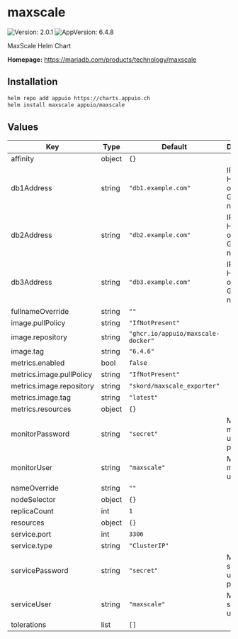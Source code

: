 # maxscale

![Version: 2.0.1](https://img.shields.io/badge/Version-2.0.1-informational?style=flat-square) ![AppVersion: 6.4.8](https://img.shields.io/badge/AppVersion-6.4.8-informational?style=flat-square)

MaxScale Helm Chart

**Homepage:** <https://mariadb.com/products/technology/maxscale>

## Installation

```bash
helm repo add appuio https://charts.appuio.ch
helm install maxscale appuio/maxscale
```
<!---
The README.md file is automatically generated with helm-docs!

Edit the README.gotmpl.md template instead.
-->

## Values

| Key | Type | Default | Description |
|-----|------|---------|-------------|
| affinity | object | `{}` |  |
| db1Address | string | `"db1.example.com"` | IP or Hostname of the 1. Galera node |
| db2Address | string | `"db2.example.com"` | IP or Hostname of the 2. Galera node |
| db3Address | string | `"db3.example.com"` | IP or Hostname of the 3. Galera node |
| fullnameOverride | string | `""` |  |
| image.pullPolicy | string | `"IfNotPresent"` |  |
| image.repository | string | `"ghcr.io/appuio/maxscale-docker"` |  |
| image.tag | string | `"6.4.6"` |  |
| metrics.enabled | bool | `false` |  |
| metrics.image.pullPolicy | string | `"IfNotPresent"` |  |
| metrics.image.repository | string | `"skord/maxscale_exporter"` |  |
| metrics.image.tag | string | `"latest"` |  |
| metrics.resources | object | `{}` |  |
| monitorPassword | string | `"secret"` | MaxScale monitor user password |
| monitorUser | string | `"maxscale"` | MaxScale monitor user name |
| nameOverride | string | `""` |  |
| nodeSelector | object | `{}` |  |
| replicaCount | int | `1` |  |
| resources | object | `{}` |  |
| service.port | int | `3306` |  |
| service.type | string | `"ClusterIP"` |  |
| servicePassword | string | `"secret"` | MaxScale service user password |
| serviceUser | string | `"maxscale"` | MaxScale service user name |
| tolerations | list | `[]` |  |

<!---
Common/Useful Link references from values.yaml
-->
[resource-units]: https://kubernetes.io/docs/concepts/configuration/manage-resources-containers/#resource-units-in-kubernetes
[prometheus-operator]: https://github.com/coreos/prometheus-operator
